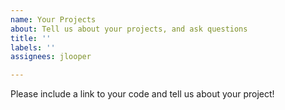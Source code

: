 ```yaml
---
name: Your Projects
about: Tell us about your projects, and ask questions
title: ''
labels: ''
assignees: jlooper

---
```


Please include a link to your code and tell us about your project!
